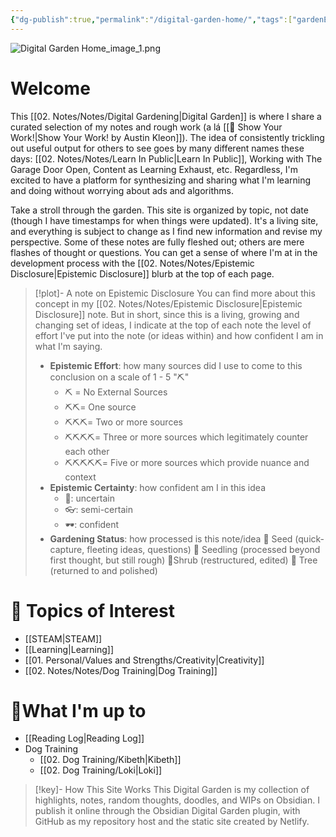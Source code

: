 ```yaml
---
{"dg-publish":true,"permalink":"/digital-garden-home/","tags":["gardenEntry"],"created":"2024-03-19T12:01:08.891-03:00","updated":"2024-07-02T16:32:38.980-03:00"}
---
```


![Digital Garden Home_image_1.png](/img/user/attach/Digital%20Garden%20Home_image_1.png)
# Welcome
This [[02. Notes/Notes/Digital Gardening\|Digital Garden]] is where I share a curated selection of my notes and rough work (a lá [[📘 Show Your Work!\|Show Your Work! by Austin Kleon]]). The idea of consistently trickling out useful output for others to see goes by many different names these days: [[02. Notes/Notes/Learn In Public\|Learn In Public]], Working with The Garage Door Open, Content as Learning Exhaust, etc. Regardless, I'm excited to have a platform for synthesizing and sharing what I'm learning and doing without worrying about ads and algorithms.

Take a stroll through the garden. This site is organized by topic, not date (though I have timestamps for when things were updated). It's a living site, and everything is subject to change as I find new information and revise my perspective. Some of these notes are fully fleshed out; others are mere flashes of thought or questions. You can get a sense of where I'm at in the development process with the [[02. Notes/Notes/Epistemic Disclosure\|Epistemic Disclosure]] blurb at the top of each page. 

>[!plot]- A note on Epistemic Disclosure
>You can find more about this concept in my [[02. Notes/Notes/Epistemic Disclosure\|Epistemic Disclosure]] note. But in short, since this is a living, growing and changing set of ideas, I indicate at the top of each note the level of effort I've put into the note (or ideas within) and how confident I am in what I'm saying.
>- **Epistemic Effort**: how many sources did I use to come to this conclusion on a scale of 1 - 5 "⛏️"
>	- ⛏️ = No External Sources
>	- ⛏️⛏️= One source
>	- ⛏️⛏️⛏️= Two or more sources
>	- ⛏️⛏️⛏️⛏️= Three or more sources which legitimately counter each other
>	- ⛏️⛏️⛏️⛏️⛏️= Five or more sources which provide nuance and context
>- **Epistemic Certainty**: how confident am I in this idea
>	- 🥽: uncertain
>	- 👓: semi-certain
>	- 🕶️: confident
>- **Gardening Status**: how processed is this note/idea
>	🫘 Seed (quick-capture, fleeting ideas, questions)
>	🌱 Seedling (processed beyond first thought, but still rough)
>	🌿Shrub (restructured, edited)
>	🌴 Tree (returned to and polished)
# 🧐 Topics of Interest
- [[STEAM\|STEAM]]
- [[Learning\|Learning]]
- [[01. Personal/Values and Strengths/Creativity\|Creativity]]
- [[02. Notes/Notes/Dog Training\|Dog Training]]
# 🎒What I'm up to
- [[Reading Log\|Reading Log]]
- Dog Training
	- [[02. Dog Training/Kibeth\|Kibeth]]
	- [[02. Dog Training/Loki\|Loki]]

>[!key]- How This Site Works
>This Digital Garden is my collection of highlights, notes, random thoughts, doodles, and WIPs on Obsidian. I publish it online through the Obsidian Digital Garden plugin, with GitHub as my repository host and the static site created by Netlify. 

